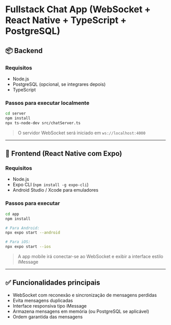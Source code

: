 # Fullstack Chat App (WebSocket + React Native + TypeScript + PostgreSQL)

## 📦 Backend

### Requisitos
- Node.js
- PostgreSQL (opcional, se integrares depois)
- TypeScript

### Passos para executar localmente

```bash
cd server
npm install
npx ts-node-dev src/chatServer.ts
```

> O servidor WebSocket será iniciado em `ws://localhost:4000`

---

## 📱 Frontend (React Native com Expo)

### Requisitos
- Node.js
- Expo CLI (`npm install -g expo-cli`)
- Android Studio / Xcode para emuladores

### Passos para executar

```bash
cd app
npm install

# Para Android:
npx expo start --android

# Para iOS:
npx expo start --ios
```

> A app mobile irá conectar-se ao WebSocket e exibir a interface estilo iMessage

---

## ✅ Funcionalidades principais

- WebSocket com reconexão e sincronização de mensagens perdidas
- Evita mensagens duplicadas
- Interface responsiva tipo iMessage
- Armazena mensagens em memória (ou PostgreSQL se aplicável)
- Ordem garantida das mensagens